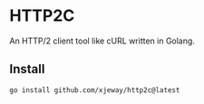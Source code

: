 # HTTP2C
An HTTP/2 client tool like cURL written in Golang.

## Install
``` shell
go install github.com/xjeway/http2c@latest
```
